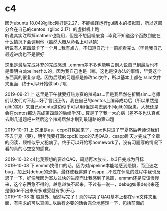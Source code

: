 # c4
因为ubuntu 18.04的glibc刚好是2.27，不能编译运行gui版本的模拟器，所以这部分会在自己的centos（glibc 2.17）的虚拟机上跑  
听说其实注释掉matherr也能用，但是不想因噎废食...毕竟不知道这个函数到底在什么情况下会调用他（虽然大概从命名上可以猜）  
听说有人第四章卡了一个月...我有点方，不知道自己十一前能看完么（毕竟我自己最近进度也不是很好  
  
这里是最后完成补充的完成感想...emmm差不多也能明白别人说自己到最后也不是很明白pipeline什么的，因为我自己也是（嘛，这也是没办法的事情，毕竟这个东西真的很复杂呢。因为后续的习题都是修改hcl文件，所以基本上都在./sim文件夹里面...终于可以开始做lab了呢  
  
2019-09-21 上 这里是下午就要打热身赛的辣鸡as...但是我居然在折腾sim...老师们队友们对不起...好了言归正传，我在自己的centos上编译成功后（所以果然是glib的锅）来自己ubuntu这边似乎可以用(但是考虑到不同glib的隐患，大概还是会在centos那边完成第四章的后续学习)...算是了了我一大心病（差不多也认真点去刷几道题吧←然后这个辣鸡居然才刷到最短路的第四题  
  
2019-10-01 上 这里是as，ccpc打铁回来了，icpc也只进了宁夏然后老师说我们不去宁夏（哭），明年我要打满ccpc和icpc的7场QAQ，csapp昨天才完成了全章的阅读，颈椎似乎又犯病了。终于可以开始写homework了，没有习题写的情况下看的真的心空空的感觉。  
  
2019-10-02 c4比我预想的要难QAQ，周期再次放长，以3日完成为目标  
2019-10-08 下 emmm找借口的话，因为对pipeline本能地感到恐惧，而且迷之bug，加上对debug的恐惧，最终使我逃避了csapp...不过在休息的过程中我也反思了一下，好像我因为室友过快的进度而让我感到了急躁，emmm还是应该慢慢来，这个东西急不得的，越急越快不起来。不过有一说一，debug如果de出来还是很(de不出来有多难受就有多)开心  
2019-10-08 夜 超意外...居然写完了！真的写哭了QAQ基本上都在sim文件夹里面，有需求的可以查阅...以后有必要的话会完全地整理一下，包括前面的  

